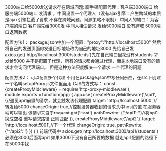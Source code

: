 3000端口给5000发送请求存在跨域问题:
脚手架配置代理：客户端3000端口 给 服务端5000端口 发请求 ，中间设置一个代理人（没有ajax引擎：产生跨域的本质是ajax引擎拦截了请求 不存在跨域问题，同源策略不限制）
中间人的端口：为客户端的端口
客户端先给3000发 中间人接住请求 发给5000端口  没有跨域 5000端口返回数据

配置方法1：
package.json中加一个配置："proxy":"http://localhost:5000"
然后将自己的发送页面的发送目标地址改为自己的地址3000 先给自己发
axios.get('http://localhost:3000/students')先在自己端口里找没有students 才发给5000 
并不是配置了代理，所有的请求都会通过代理，而是本地端口没有的请求才会询问代理端口。
但是这种方法只能解决一个请求 一个代理的问题

配置方法2：
可以配置多个代理
不用在package.json中写任何东西，在src下创建一个名叫setupProxy.js文件里面用 CJS的方式写：
const {createProxyMiddleware} = require('http-proxy-middleware');
module.exports = function(app) {
    app.use(
        createProxyMiddleware('/api1',{//遇见api1前缀的请求，就会触发该代理配置
            target: 'http://localhost:5000',//转发给5000
            changeOrigin: true,//控制服务器收到的请求头中host的值  在服务器端可以输出 该请求来自于request.get('Host')
            pathRewrite: {'^/api1':''}//将api1换成空格  重写请求路径 正则匹配
        }),
        createProxyMiddleware('/api2',{
            target: 'http://localhost:5001',//下一个代理
            changeOrigin: true,
            pathRewrite: {'^/api2':''}
        })
    )
}
前端代码中
axios.get('http://localhost:3000/api1/students')必须在3000后面写api1  如果3000下没有自己所要的数据 就走api1配置的路径下在5000中找

